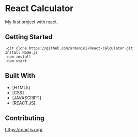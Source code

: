 # React Calculator

My first project with react.

## Getting Started

```
-git clone https://github.com/armenio2/React-Calculator.git
Install Node.js
-npm install
-npm start
```

## Built With

* [HTML5]
* [CSS]
* [JAVASCRIPT]
* [REACT.JS]

## Contributing

https://reactjs.org/

